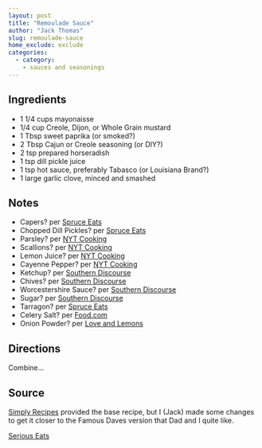 ```yaml
---
layout: post
title: "Remoulade Sauce"
author: "Jack Thomas"
slug: remoulade-sauce
home_exclude: exclude
categories:
  - category:
    - sauces and seasonings
---
```


## Ingredients

- 1 1/4 cups mayonaisse
- 1/4 cup Creole, Dijon, or Whole Grain mustard
- 1 Tbsp sweet paprika (or smoked?)
- 2 Tbsp Cajun or Creole seasoning (or DIY?)
- 2 tsp prepared horseradish
- 1 tsp dill pickle juice
- 1 tsp hot sauce, preferably Tabasco (or Louisiana Brand?)
- 1 large garlic clove, minced and smashed

## Notes

- Capers? per [Spruce Eats](https://www.thespruceeats.com/basic-remoulade-sauce-3060568)
- Chopped Dill Pickles? per [Spruce Eats](https://www.thespruceeats.com/basic-remoulade-sauce-3060568)
- Parsley? per [NYT Cooking](https://cooking.nytimes.com/recipes/1019531-remoulade)
- Scallions? per [NYT Cooking](https://cooking.nytimes.com/recipes/1019531-remoulade)
- Lemon Juice? per [NYT Cooking](https://cooking.nytimes.com/recipes/1019531-remoulade)
- Cayenne Pepper? per [NYT Cooking](https://cooking.nytimes.com/recipes/1019531-remoulade)
- Ketchup? per [Southern Discourse](https://southerndiscourse.com/louisiana-remoulade-sauce/)
- Chives? per [Southern Discourse](https://southerndiscourse.com/louisiana-remoulade-sauce/)
- Worcestershire Sauce? per [Southern Discourse](https://southerndiscourse.com/louisiana-remoulade-sauce/)
- Sugar? per [Southern Discourse](https://southerndiscourse.com/louisiana-remoulade-sauce/)
- Tarragon? per [Spruce Eats](https://www.thespruceeats.com/basic-remoulade-sauce-3060568)
- Celery Salt? per [Food.com](https://www.food.com/recipe/cajun-remoulade-sauce-88576)
- Onion Powder? per [Love and Lemons](https://www.loveandlemons.com/remoulade-sauce/)

## Directions

Combine...

## Source

[Simply Recipes](https://www.simplyrecipes.com/recipes/remoulade_sauce/) provided the base recipe, but I (Jack) made some changes to get it closer to the Famous Daves version that Dad and I quite like.

[Serious Eats](https://www.seriouseats.com/sauced-louisiana-remoulade-recipe)
